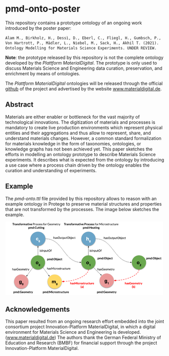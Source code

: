 # pmd-onto-poster

This repository contains a prototype ontology of an ongoing work introduced by the poster paper:

```
Alam M., Birkholz, H., Dessì, D., Eberl, C., Fliegl, H., Gumbsch, P., Von Hartrott, P., Mädler, L., Niebel, M., Sack, H., Akhil T. (2021). 
Ontology Modelling for Materials Science Experiments. UNDER REVIEW.

```

**Note**: the prototype released by this repository is not the complete ontology developed by the *Plattform MaterialDigital*. The prototype is only used to discuss Materials Science and Engineering data curation, preservation, and enrichment by means of ontologies.


The *Plattform MaterialDigital* ontologies will be released through the official [github](https://github.com/materialdigital) of the project and advertised by the website www.materialdigital.de.


## Abstract
Materials are either enabler or bottleneck for the vast majority of technological innovations.  The digitization of materials and processes is mandatory to create live production environments which represent physical entities and their aggregations and thus allow to represent, share, and understand materials changes. 
However, a common standard formalization for materials knowledge in the form of taxonomies, ontologies, or knowledge graphs has not been achieved yet. 
This paper sketches the efforts in modelling an ontology prototype to describe Materials Science experiments. 
It describes what is expected from the ontology by introducing a use case where a process chain driven by the ontology enables the curation and understanding of  experiments.


## Example 

The *pmd-onto.ttl* file provided by this repository allows to reason with an example ontology in Protege to preserve material structures and properties that are not transformed by the processes. The image below sketches the example.

<img src="https://github.com/ISE-FIZKarlsruhe/pmd-onto-poster/blob/main/images/reasoning-example.png" alt="image" width="500" />


## Acknowledgements

This paper resulted from an ongoing research effort embedded into the joint consortium project Innovation-Platform MaterialDigital, in which a digital environment for Materials Science and Engineering is developed. (www.materialdigital.de) The authors thank the German Federal Ministry of Education and Research (BMBF) for financial support through the project Innovation-Platform MaterialDigital.







